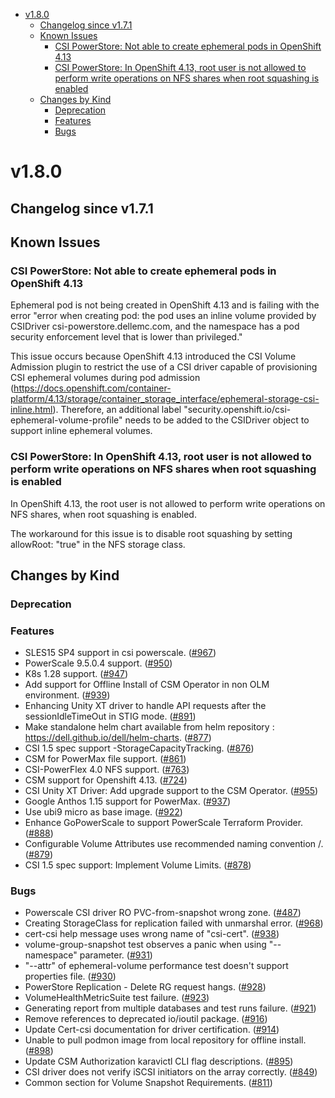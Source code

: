 <!--toc-->
- [v1.8.0](#v180)
  - [Changelog since v1.7.1](#changelog-since-v171)
  - [Known Issues](#known-issues)
    - [CSI PowerStore: Not able to create ephemeral pods in OpenShift 4.13](#csi-powerstore-not-able-to-create-ephemeral-pods-in-openshift-413)
    - [CSI PowerStore: In OpenShift 4.13, root user is not allowed to perform write operations on NFS shares when root squashing is enabled](#csi-powerstore-in-openshift-413-root-user-is-not-allowed-to-perform-write-operations-on-nfs-shares-when-root-squashing-is-enabled)
  - [Changes by Kind](#changes-by-kind)
    - [Deprecation](#deprecation)
    - [Features](#features)
    - [Bugs](#bugs)
 

# v1.8.0 

## Changelog since v1.7.1 

## Known Issues 

### CSI PowerStore: Not able to create ephemeral pods in OpenShift 4.13

Ephemeral pod is not being created in OpenShift 4.13 and is failing with the error "error when creating pod: the pod uses an inline volume provided by CSIDriver csi-powerstore.dellemc.com, and the namespace has a pod security enforcement level that is lower than privileged."

This issue occurs because OpenShift 4.13 introduced the CSI Volume Admission plugin to restrict the use of a CSI driver capable of provisioning CSI ephemeral volumes during pod admission (https://docs.openshift.com/container-platform/4.13/storage/container_storage_interface/ephemeral-storage-csi-inline.html). Therefore, an additional label "security.openshift.io/csi-ephemeral-volume-profile" needs to be added to the CSIDriver object to support inline ephemeral volumes.

### CSI PowerStore: In OpenShift 4.13, root user is not allowed to perform write operations on NFS shares when root squashing is enabled

In OpenShift 4.13, the root user is not allowed to perform write operations on NFS shares, when root squashing is enabled.

The workaround for this issue is to disable root squashing by setting allowRoot: "true" in the NFS storage class.

## Changes by Kind 

### Deprecation 

### Features 

- SLES15 SP4 support in csi powerscale. ([#967](https://github.com/dell/csm/issues/967))
- PowerScale 9.5.0.4 support. ([#950](https://github.com/dell/csm/issues/950))
- K8s 1.28 support. ([#947](https://github.com/dell/csm/issues/947))
- Add support for Offline Install of CSM Operator in non OLM environment. ([#939](https://github.com/dell/csm/issues/939))
- Enhancing Unity XT driver to handle API requests after the sessionIdleTimeOut in STIG mode. ([#891](https://github.com/dell/csm/issues/891))
- Make standalone helm chart available from helm repository : https://dell.github.io/dell/helm-charts. ([#877](https://github.com/dell/csm/issues/877))
- CSI 1.5 spec support -StorageCapacityTracking. ([#876](https://github.com/dell/csm/issues/876))
- CSM for PowerMax file support. ([#861](https://github.com/dell/csm/issues/861))
- CSI-PowerFlex 4.0 NFS support. ([#763](https://github.com/dell/csm/issues/763))
- CSM support for Openshift 4.13. ([#724](https://github.com/dell/csm/issues/724))
- CSI Unity XT Driver: Add upgrade support to the CSM Operator. ([#955](https://github.com/dell/csm/issues/955))
- Google Anthos 1.15 support  for PowerMax. ([#937](https://github.com/dell/csm/issues/937))
- Use ubi9 micro as base image. ([#922](https://github.com/dell/csm/issues/922))
- Enhance GoPowerScale to support PowerScale Terraform Provider. ([#888](https://github.com/dell/csm/issues/888))
- Configurable Volume Attributes use recommended naming convention <prefix>/<name>. ([#879](https://github.com/dell/csm/issues/879))
- CSI 1.5 spec support: Implement Volume Limits. ([#878](https://github.com/dell/csm/issues/878))

### Bugs 

- Powerscale CSI driver RO PVC-from-snapshot wrong zone. ([#487](https://github.com/dell/csm/issues/487))
- Creating StorageClass for replication failed with unmarshal error. ([#968](https://github.com/dell/csm/issues/968))
- cert-csi help message uses wrong name of "csi-cert". ([#938](https://github.com/dell/csm/issues/938))
- volume-group-snapshot test observes a panic when using "--namespace" parameter. ([#931](https://github.com/dell/csm/issues/931))
- "--attr" of ephemeral-volume performance test doesn't support properties file. ([#930](https://github.com/dell/csm/issues/930))
- PowerStore Replication - Delete RG request hangs. ([#928](https://github.com/dell/csm/issues/928))
- VolumeHealthMetricSuite test failure. ([#923](https://github.com/dell/csm/issues/923))
- Generating report from multiple databases and test runs failure. ([#921](https://github.com/dell/csm/issues/921))
- Remove references to deprecated io/ioutil package. ([#916](https://github.com/dell/csm/issues/916))
- Update Cert-csi documentation for driver certification. ([#914](https://github.com/dell/csm/issues/914))
- Unable to pull podmon image from local repository for offline install. ([#898](https://github.com/dell/csm/issues/898))
- Update CSM Authorization karavictl CLI flag descriptions. ([#895](https://github.com/dell/csm/issues/895))
- CSI driver does not verify iSCSI initiators on the array correctly. ([#849](https://github.com/dell/csm/issues/849))
- Common section for Volume Snapshot Requirements. ([#811](https://github.com/dell/csm/issues/811))
